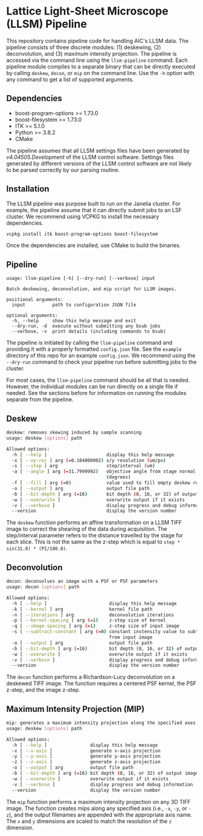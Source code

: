# Lattice Light-Sheet Microscope (LLSM) Pipeline

This repository contains pipeline code for handling AIC's LLSM data. The pipeline consists of three discrete modules: (1) deskewing, (2) deconvolution, and (3) maximum intensity projection. The pipeline is accessed via the command line using the `llsm-pipeline` command. Each pipeline module compiles to a separate binary that can be directly executed by calling `deskew`, `decon`, or `mip` on the command line. Use the `-h` option with any command to get a list of supported arguments.

## Dependencies

* boost-program-options >= 1.73.0
* boost-filesystem >= 1.73.0
* ITK >= 5.1.0
* Python >= 3.8.2
* CMake

The pipeline assumes that all LLSM settings files have been generated by *v4.04505.Development* of the LLSM control software. Settings files generated by different versions of the LLSM control software are not likely to be parsed correctly by our parsing routine.

## Installation

The LLSM pipeline was purpose built to run on the Janelia cluster. For example, the pipeline assume that it can directly submit jobs to an LSF cluster. We recommend using VCPKG to install the necessary dependencies.

```bash
vcpkg install itk boost-program-options boost-filesystem
```

Once the dependencies are installed, use CMake to build the binaries.

## Pipeline

```
usage: llsm-pipeline [-h] [--dry-run] [--verbose] input

Batch deskewing, deconvolution, and mip script for LLSM images.

positional arguments:
  input          path to configuration JSON file

optional arguments:
  -h, --help     show this help message and exit
  --dry-run, -d  execute without submitting any bsub jobs
  --verbose, -v  print details (including commands to bsub)
```

The pipeline is initiated by calling the `llsm-pipeline` command and providing it with a properly formatted `config.json` file. See the `example` directory of this repo for an example `config.json`. We recommend using the `--dry-run` command to check your pipeline run before submitting jobs to the cluster.

For most cases, the `llsm-pipeline` command should be all that is needed. However, the individual modules can be run directly on a single file if needed. See the sections before for information on running the modules separate from the pipeline.

## Deskew

```bash
deskew: removes skewing induced by sample scanning
usage: deskew [options] path

Allowed options:
  -h [ --help ]                      display this help message
  -x [ --xy-rez ] arg (=0.104000002) x/y resolution (um/px)
  -s [ --step ] arg                  step/interval (um)
  -a [ --angle ] arg (=31.7999992)   objective angle from stage normal 
                                     (degrees)
  -f [ --fill ] arg (=0)             value used to fill empty deskew regions
  -o [ --output ] arg                output file path
  -b [ --bit-depth ] arg (=16)       bit depth (8, 16, or 32) of output image
  -w [ --overwrite ]                 overwrite output if it exists
  -v [ --verbose ]                   display progress and debug information
  --version                          display the version number
```

The `deskew` function performs an affine transformation on a LLSM TIFF image to correct the shearing of the data during acquisition. The step/interval parameter refers to the distance travelled by the stage for each slice. This is not the same as the z-step which is equal to `step * sin(31.8) * (PI/180.0)`.

## Deconvolution

```bash
decon: deconvolves an image with a PSF or PSF parameters
usage: decon [options] path

Allowed options:
  -h [ --help ]                       display this help message
  -k [ --kernel ] arg                 kernel file path
  -n [ --iterations ] arg             deconvolution iterations
  -p [ --kernel-spacing ] arg (=1)    z-step size of kernel
  -q [ --image-spacing ] arg (=1)     z-step size of input image
  -s [ --subtract-constant ] arg (=0) constant instensity value to subtract 
                                      from input image
  -o [ --output ] arg                 output file path
  -b [ --bit-depth ] arg (=16)        bit depth (8, 16, or 32) of output image
  -w [ --overwrite ]                  overwrite output if it exists
  -v [ --verbose ]                    display progress and debug information
  --version                           display the version number
```

The `decon` function performs a Richardson-Lucy deconvolution on a deskewed TIFF image. The function requires a centered PSF kernel, the PSF z-step, and the image z-step.

## Maximum Intensity Projection (MIP)

```bash
mip: generates a maximum intensity projection along the specified axes
usage: deskew [options] path

Allowed options:
  -h [ --help ]                display this help message
  -x [ --x-axis ]              generate x-axis projection
  -y [ --y-axis ]              generate y-axis projection
  -z [ --z-axis ]              generate z-axis projection
  -o [ --output ] arg          output file path
  -b [ --bit-depth ] arg (=16) bit depth (8, 16, or 32) of output image
  -w [ --overwrite ]           overwrite output if it exists
  -v [ --verbose ]             display progress and debug information
  --version                    display the version number
```

The `mip` function performs a maximum intensity projection on any 3D TIFF image. The function creates mips along any specified axis (i.e., `-x`, `-y`, or `-z`), and the output filenames are appended with the appropriate axis name. The `x` and `y` dimensions are scaled to match the resolution of the `z` dimension.